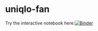 # uniqlo-fan
 

Try the interactive notebook here:[![Binder](https://mybinder.org/badge_logo.svg)](https://mybinder.org/v2/gh/dominicho97/uniqlo-fan/master?labpath=scrape_final.ipynb)
